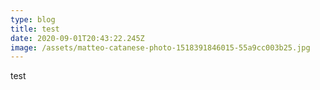 ```yaml
---
type: blog
title: test
date: 2020-09-01T20:43:22.245Z
image: /assets/matteo-catanese-photo-1518391846015-55a9cc003b25.jpg
---
```

test